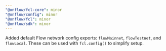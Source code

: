 ```yaml
---
"@onflow/fcl-core": minor
"@onflow/config": minor
"@onflow/fcl": minor
"@onflow/sdk": minor
---
```


Added default Flow network config exports: `flowMainnet`, `flowTestnet`, and `flowLocal`. These can be used with `fcl.config()` to simplify setup.